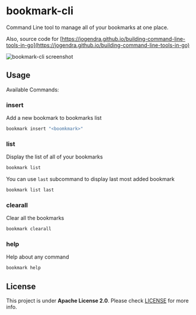 # bookmark-cli

Command Line tool to manage all of your bookmarks at one place.

Also, source code for [https://jogendra.github.io/building-command-line-tools-in-go](https://jogendra.github.io/building-command-line-tools-in-go)

![bookmark-cli screenshot](https://user-images.githubusercontent.com/20956124/86528214-7e97d000-bec3-11ea-8d21-a2d3f7eff485.png)

## Usage

Available Commands:

### insert

Add a new bookmark to bookmarks list

```bash
bookmark insert "<boomkmark>"
```

### list

Display the list of all of your bookmarks

```bash
bookmark list
```

You can use `last` subcommand to display last most added bookmark

```bash
bookmark list last
```

### clearall

Clear all the bookmarks

```bash
bookmark clearall
```
  
### help

Help about any command

```bash
bookmark help
```

## License

This project is under **Apache License 2.0**. Please check [LICENSE](LICENSE) for more info.
